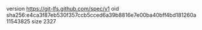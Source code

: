 version https://git-lfs.github.com/spec/v1
oid sha256:e4ca3f87eb530f357ccb5cced6a39b8816e7e00ba40bff4bd181260a11543825
size 2327
